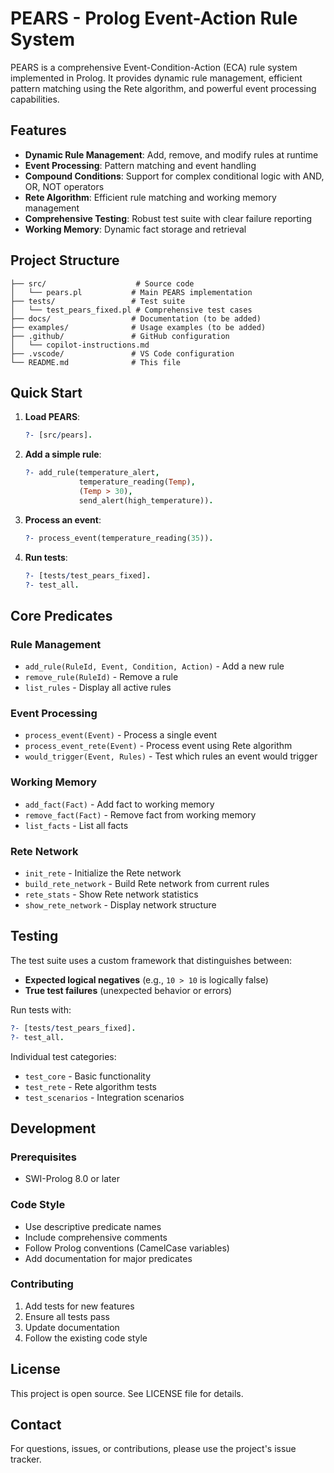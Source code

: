 # PEARS - Prolog Event-Action Rule System

PEARS is a comprehensive Event-Condition-Action (ECA) rule system implemented in Prolog. It provides dynamic rule management, efficient pattern matching using the Rete algorithm, and powerful event processing capabilities.

## Features

- **Dynamic Rule Management**: Add, remove, and modify rules at runtime
- **Event Processing**: Pattern matching and event handling
- **Compound Conditions**: Support for complex conditional logic with AND, OR, NOT operators
- **Rete Algorithm**: Efficient rule matching and working memory management
- **Comprehensive Testing**: Robust test suite with clear failure reporting
- **Working Memory**: Dynamic fact storage and retrieval

## Project Structure

```
├── src/                    # Source code
│   └── pears.pl           # Main PEARS implementation
├── tests/                 # Test suite
│   └── test_pears_fixed.pl # Comprehensive test cases
├── docs/                  # Documentation (to be added)
├── examples/              # Usage examples (to be added)
├── .github/               # GitHub configuration
│   └── copilot-instructions.md
├── .vscode/               # VS Code configuration
└── README.md              # This file
```

## Quick Start

1. **Load PEARS**:
   ```prolog
   ?- [src/pears].
   ```

2. **Add a simple rule**:
   ```prolog
   ?- add_rule(temperature_alert, 
               temperature_reading(Temp), 
               (Temp > 30), 
               send_alert(high_temperature)).
   ```

3. **Process an event**:
   ```prolog
   ?- process_event(temperature_reading(35)).
   ```

4. **Run tests**:
   ```prolog
   ?- [tests/test_pears_fixed].
   ?- test_all.
   ```

## Core Predicates

### Rule Management
- `add_rule(RuleId, Event, Condition, Action)` - Add a new rule
- `remove_rule(RuleId)` - Remove a rule
- `list_rules` - Display all active rules

### Event Processing
- `process_event(Event)` - Process a single event
- `process_event_rete(Event)` - Process event using Rete algorithm
- `would_trigger(Event, Rules)` - Test which rules an event would trigger

### Working Memory
- `add_fact(Fact)` - Add fact to working memory
- `remove_fact(Fact)` - Remove fact from working memory
- `list_facts` - List all facts

### Rete Network
- `init_rete` - Initialize the Rete network
- `build_rete_network` - Build Rete network from current rules
- `rete_stats` - Show Rete network statistics
- `show_rete_network` - Display network structure

## Testing

The test suite uses a custom framework that distinguishes between:
- **Expected logical negatives** (e.g., `10 > 10` is logically false)
- **True test failures** (unexpected behavior or errors)

Run tests with:
```prolog
?- [tests/test_pears_fixed].
?- test_all.
```

Individual test categories:
- `test_core` - Basic functionality
- `test_rete` - Rete algorithm tests
- `test_scenarios` - Integration scenarios

## Development

### Prerequisites
- SWI-Prolog 8.0 or later

### Code Style
- Use descriptive predicate names
- Include comprehensive comments
- Follow Prolog conventions (CamelCase variables)
- Add documentation for major predicates

### Contributing
1. Add tests for new features
2. Ensure all tests pass
3. Update documentation
4. Follow the existing code style

## License

This project is open source. See LICENSE file for details.

## Contact

For questions, issues, or contributions, please use the project's issue tracker.
